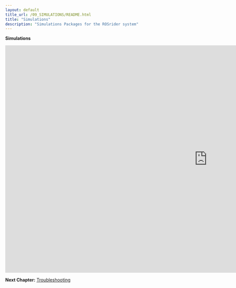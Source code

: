 ```yaml
---
layout: default
title_url: /09_SIMULATIONS/README.html
title: "Simulations"
description: "Simulations Packages for the ROSrider system"
---
```


__Simulations__

<iframe width="1280" height="720" src="https://www.youtube.com/embed/uE3CZ2QHIJQ?&autoplay=1" frameborder="0" allowfullscreen></iframe>

__Next Chapter:__ [Troubleshooting](../10_DEBUG/README.md)